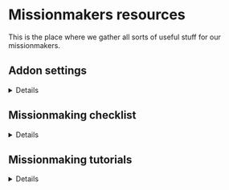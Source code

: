 # Missionmakers resources

This is the place where we gather all sorts of useful stuff for our missionmakers.

## Addon settings

<details>
 
### Settings hierarchy
In multiplayer, add-on settings are three-tiered :
- Client settings affect only the local machine.
They are set by each connected player for their own computer.
- Mission settings affect all connected players.
They are set by the missionmaker, and can overwrite client settings <b>if explicitly specified</b>.
- Server settings affect all connected players.
They are set by the server admin, and can overwrite mission settings as well as client settings <b>if explicitly specified</b>.
 
### Default settings
[This file](mission.txt) contains the current mission add-on settings for missionmakers to import into their own scenarios.<br>
[This file](server.txt) contains the current server add-on settings (for reference).
  
</details>

## Missionmaking checklist

<details>

This is not a step-by-step guide to making a good mission, more like guidelines to avoid a catastrophe ;).

### General advice

- Check your mods are up to date
- Make sure you're using the correct modlist (ie remove whatever additional mods you may be using client-side)
- If you are making a long mission (several main objectives), do a multiplayer test every time you complete a major section, on a dedicated server if available, local host otherwise
- If you don’t have direct access to the server ask either Winters, Compton, Ollo, Wonko or Miller
- We don’t want a server test to be run at 5 PM day of, always try and get a server test done as far in advance as you practically can (two days is a good compromise)
- Have you set a particular time for your mission to start in game ?
  
### In-game

- Load in the add-on on settings
- If you wish an add-on setting to be changed, bring it up to your CO
- Under "Attributes > Settings > General > Misc", tick “Binarise the scenario file & editable objects (zeus)"
- Under "Attributes > Settings > General > Multiplayer > Lobby", untick "Enable AI"
- Under "Attributes > Settings > General > Multiplayer > Respawn" select "Respawn on custom position" then select "Select respawn position" then set the respawn delay to 5 seconds
  
</details>

## Missionmaking tutorials

<details>
 
 ### Mission folder structure
 Raw mission files are stored in a mission folder located in the `missions` or `mpmissions` folder of your profile folder.
 By default, the mission folder will only contain a `mission.sqm` file, which describes your entire mission.
 Additional resources (script files, pictures, sounds, movies, so on) can be placed directly next to the `mission.sqm`, or within nested subfolders if necessary.
 They can then be referenced in the Eden Editor by their path relative to the `mission.sqm` file.
 
 ### description.ext
 The `description.ext` is an optional file you can place in your mission root folder.
 You can use it to specify various settings in a single file, instead of having to go over multiple editor tabs.
 It can also be used for more advanced purposes not covered here, such as adding config classes.
 The template provided [here](description.ext) allows you to bypass the `Presentation`, `Overview`, `Overview (Locked)` and `Loading Screen` tabs of the `Attributes`>`General` window of the editor.
<br><br> 
Settings specified in the description.ext file override those defined within the editor!
 
 ### Packaging and sharing your mission file
 The mission folder and its contents are unpackaged data that can be modified via the in-game editor.
 Those are the files to share when collaborating with other missionmakers.
 If you want to upload your mission to a server, you have to package it into a PBO first.
 To do so, go to `Scenario`>`Export`>`Export to Singleplayer` / `Export to Multiplayer`.
 The game will package your mission and its resources, and will produce a .pbo file in the `Missions` or `MPMissions` folder of your arma install folder, depending on the export option you chose.
  
 </details>
